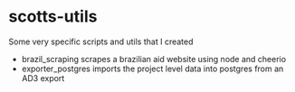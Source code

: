 scotts-utils
============

Some very specific scripts and utils that I created

* brazil_scraping scrapes a brazilian aid website using node and cheerio
* exporter_postgres imports the project level data into postgres from an AD3 export
